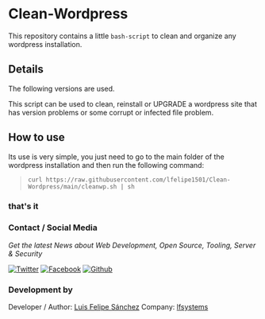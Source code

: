 # Clean-Wordpress

This repository contains a little `bash-script` to clean and organize any wordpress installation.

## Details

The following versions are used.

This script can be used to clean, reinstall or UPGRADE a wordpress site that has version problems or some corrupt or infected file problem.

## How to use

Its use is very simple, you just need to go to the main folder of the wordpress installation and then run the following command:

> `curl https://raw.githubusercontent.com/lfelipe1501/Clean-Wordpress/main/cleanwp.sh | sh`

### that's it

### Contact / Social Media

*Get the latest News about Web Development, Open Source, Tooling, Server & Security*

[![Twitter](https://github.frapsoft.com/social/twitter.png)](https://twitter.com/lfelipe1501)
[![Facebook](https://github.frapsoft.com/social/facebook.png)](https://www.facebook.com/lfelipe1501)
[![Github](https://github.frapsoft.com/social/github.png)](https://github.com/lfelipe1501)

### Development by

Developer / Author: [Luis Felipe Sánchez](https://github.com/lfelipe1501)
Company: [lfsystems](https://www.lfsystems.com.co)

